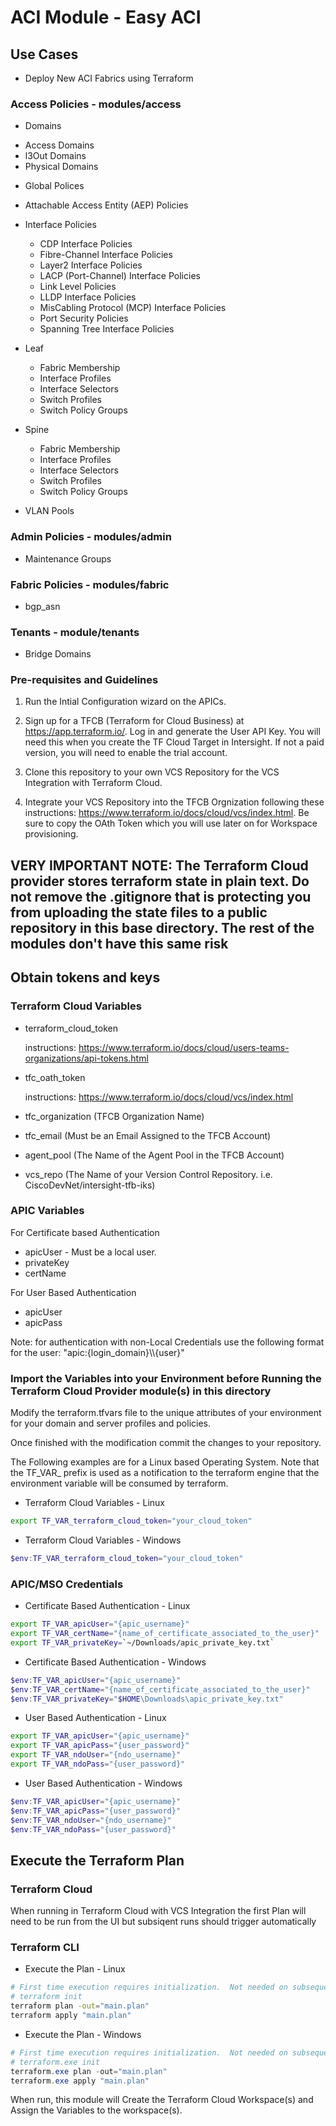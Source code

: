 # ACI Module - Easy ACI

## Use Cases

* Deploy New ACI Fabrics using Terraform

### Access Policies - modules/access

* Domains
 - Access Domains
 - l3Out Domains
 - Physical Domains

* Global Polices
 - Attachable Access Entity (AEP) Policies

* Interface Policies
  - CDP Interface Policies
  - Fibre-Channel Interface Policies
  - Layer2 Interface Policies
  - LACP (Port-Channel) Interface Policies
  - Link Level Policies
  - LLDP Interface Policies
  - MisCabling Protocol (MCP) Interface Policies
  - Port Security Policies
  - Spanning Tree Interface Policies

* Leaf
  - Fabric Membership
  - Interface Profiles
  - Interface Selectors
  - Switch Profiles
  - Switch Policy Groups

* Spine
  - Fabric Membership
  - Interface Profiles
  - Interface Selectors
  - Switch Profiles
  - Switch Policy Groups

* VLAN Pools

### Admin Policies - modules/admin

* Maintenance Groups

### Fabric Policies - modules/fabric

* bgp_asn

### Tenants - module/tenants

* Bridge Domains

### Pre-requisites and Guidelines

1. Run the Intial Configuration wizard on the APICs.

2. Sign up for a TFCB (Terraform for Cloud Business) at <https://app.terraform.io/>. Log in and generate the User API Key. You will need this when you create the TF Cloud Target in Intersight.  If not a paid version, you will need to enable the trial account.

3. Clone this repository to your own VCS Repository for the VCS Integration with Terraform Cloud.

4. Integrate your VCS Repository into the TFCB Orgnization following these instructions: <https://www.terraform.io/docs/cloud/vcs/index.html>.  Be sure to copy the OAth Token which you will use later on for Workspace provisioning.

## VERY IMPORTANT NOTE: The Terraform Cloud provider stores terraform state in plain text.  Do not remove the .gitignore that is protecting you from uploading the state files to a public repository in this base directory.  The rest of the modules don't have this same risk

## Obtain tokens and keys

### Terraform Cloud Variables

* terraform_cloud_token

  instructions: <https://www.terraform.io/docs/cloud/users-teams-organizations/api-tokens.html>

* tfc_oath_token

  instructions: <https://www.terraform.io/docs/cloud/vcs/index.html>

* tfc_organization (TFCB Organization Name)
* tfc_email (Must be an Email Assigned to the TFCB Account)
* agent_pool (The Name of the Agent Pool in the TFCB Account)
* vcs_repo (The Name of your Version Control Repository. i.e. CiscoDevNet/intersight-tfb-iks)

### APIC Variables

For Certificate based Authentication

* apicUser - Must be a local user.
* privateKey
* certName

For User Based Authentication

* apicUser
* apicPass

Note: for authentication with non-Local Credentials use the following format for the user: "apic:{login_domain}\\\\{user}"

### Import the Variables into your Environment before Running the Terraform Cloud Provider module(s) in this directory

Modify the terraform.tfvars file to the unique attributes of your environment for your domain and server profiles and policies.

Once finished with the modification commit the changes to your repository.

The Following examples are for a Linux based Operating System.  Note that the TF_VAR_ prefix is used as a notification to the terraform engine that the environment variable will be consumed by terraform.

* Terraform Cloud Variables - Linux

```bash
export TF_VAR_terraform_cloud_token="your_cloud_token"
```

* Terraform Cloud Variables - Windows

```powershell
$env:TF_VAR_terraform_cloud_token="your_cloud_token"
```

### APIC/MSO Credentials

* Certificate Based Authentication - Linux

```bash
export TF_VAR_apicUser="{apic_username}"
export TF_VAR_certName="{name_of_certificate_associated_to_the_user}"
export TF_VAR_privateKey=`~/Downloads/apic_private_key.txt`
```

* Certificate Based Authentication - Windows

```powershell
$env:TF_VAR_apicUser="{apic_username}"
$env:TF_VAR_certName="{name_of_certificate_associated_to_the_user}"
$env:TF_VAR_privateKey="$HOME\Downloads\apic_private_key.txt"
```

* User Based Authentication - Linux

```bash
export TF_VAR_apicUser="{apic_username}"
export TF_VAR_apicPass="{user_password}"
export TF_VAR_ndoUser="{ndo_username}"
export TF_VAR_ndoPass="{user_password}"
```

* User Based Authentication - Windows

```powershell
$env:TF_VAR_apicUser="{apic_username}"
$env:TF_VAR_apicPass="{user_password}"
$env:TF_VAR_ndoUser="{ndo_username}"
$env:TF_VAR_ndoPass="{user_password}"
```

## Execute the Terraform Plan

### Terraform Cloud

When running in Terraform Cloud with VCS Integration the first Plan will need to be run from the UI but subsiqent runs should trigger automatically

### Terraform CLI

* Execute the Plan - Linux

```bash
# First time execution requires initialization.  Not needed on subsequent runs.
# terraform init
terraform plan -out="main.plan"
terraform apply "main.plan"
```

* Execute the Plan - Windows

```powershell
# First time execution requires initialization.  Not needed on subsequent runs.
# terraform.exe init
terraform.exe plan -out="main.plan"
terraform.exe apply "main.plan"
```

When run, this module will Create the Terraform Cloud Workspace(s) and Assign the Variables to the workspace(s).

<!-- BEGINNING OF PRE-COMMIT-TERRAFORM DOCS HOOK -->
<!-- END OF PRE-COMMIT-TERRAFORM DOCS HOOK -->
